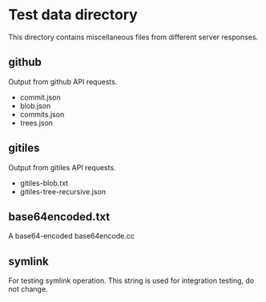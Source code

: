 # Test data directory

This directory contains miscellaneous files from different server responses.

## github

Output from github API requests.

 - commit.json
 - blob.json
 - commits.json
 - trees.json

## gitiles

Output from gitiles API requests.

 - gitiles-blob.txt
 - gitiles-tree-recursive.json

## base64encoded.txt

A base64-encoded base64encode.cc

## symlink

For testing symlink operation.
This string is used for integration testing, do not change.
